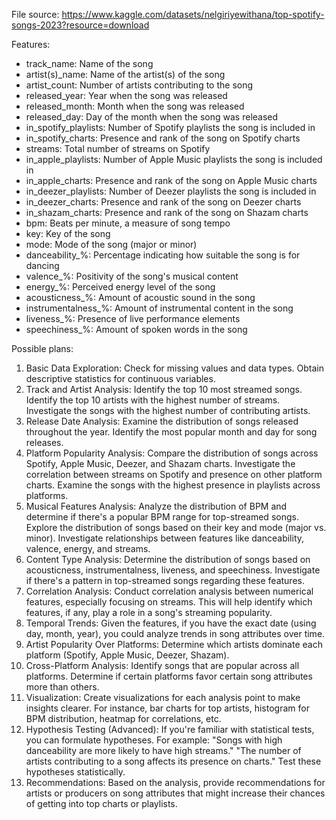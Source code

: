 File source: https://www.kaggle.com/datasets/nelgiriyewithana/top-spotify-songs-2023?resource=download

Features:
- track_name: Name of the song
- artist(s)_name: Name of the artist(s) of the song
- artist_count: Number of artists contributing to the song
- released_year: Year when the song was released
- released_month: Month when the song was released
- released_day: Day of the month when the song was released
- in_spotify_playlists: Number of Spotify playlists the song is included in
- in_spotify_charts: Presence and rank of the song on Spotify charts
- streams: Total number of streams on Spotify
- in_apple_playlists: Number of Apple Music playlists the song is included in
- in_apple_charts: Presence and rank of the song on Apple Music charts
- in_deezer_playlists: Number of Deezer playlists the song is included in
- in_deezer_charts: Presence and rank of the song on Deezer charts
- in_shazam_charts: Presence and rank of the song on Shazam charts
- bpm: Beats per minute, a measure of song tempo
- key: Key of the song
- mode: Mode of the song (major or minor)
- danceability_%: Percentage indicating how suitable the song is for dancing
- valence_%: Positivity of the song's musical content
- energy_%: Perceived energy level of the song
- acousticness_%: Amount of acoustic sound in the song
- instrumentalness_%: Amount of instrumental content in the song
- liveness_%: Presence of live performance elements
- speechiness_%: Amount of spoken words in the song


Possible plans:
1. Basic Data Exploration:
Check for missing values and data types.
Obtain descriptive statistics for continuous variables.
2. Track and Artist Analysis:
Identify the top 10 most streamed songs.
Identify the top 10 artists with the highest number of streams.
Investigate the songs with the highest number of contributing artists.
3. Release Date Analysis:
Examine the distribution of songs released throughout the year.
Identify the most popular month and day for song releases.
4. Platform Popularity Analysis:
Compare the distribution of songs across Spotify, Apple Music, Deezer, and Shazam charts.
Investigate the correlation between streams on Spotify and presence on other platform charts.
Examine the songs with the highest presence in playlists across platforms.
5. Musical Features Analysis:
Analyze the distribution of BPM and determine if there's a popular BPM range for top-streamed songs.
Explore the distribution of songs based on their key and mode (major vs. minor).
Investigate relationships between features like danceability, valence, energy, and streams.
6. Content Type Analysis:
Determine the distribution of songs based on acousticness, instrumentalness, liveness, and speechiness.
Investigate if there's a pattern in top-streamed songs regarding these features.
7. Correlation Analysis:
Conduct correlation analysis between numerical features, especially focusing on streams. This will help identify which features, if any, play a role in a song's streaming popularity.
8. Temporal Trends:
Given the features, if you have the exact date (using day, month, year), you could analyze trends in song attributes over time.
9. Artist Popularity Over Platforms:
Determine which artists dominate each platform (Spotify, Apple Music, Deezer, Shazam).
10. Cross-Platform Analysis:
Identify songs that are popular across all platforms.
Determine if certain platforms favor certain song attributes more than others.
11. Visualization:
Create visualizations for each analysis point to make insights clearer. For instance, bar charts for top artists, histogram for BPM distribution, heatmap for correlations, etc.
12. Hypothesis Testing (Advanced):
If you're familiar with statistical tests, you can formulate hypotheses. For example:
"Songs with high danceability are more likely to have high streams."
"The number of artists contributing to a song affects its presence on charts."
Test these hypotheses statistically.
13. Recommendations:
Based on the analysis, provide recommendations for artists or producers on song attributes that might increase their chances of getting into top charts or playlists.

